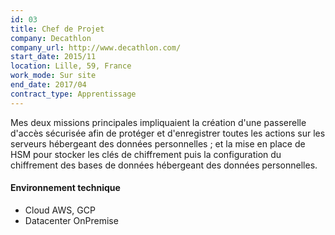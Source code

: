 ```yaml
---
id: 03
title: Chef de Projet
company: Decathlon
company_url: http://www.decathlon.com/
start_date: 2015/11
location: Lille, 59, France
work_mode: Sur site
end_date: 2017/04
contract_type: Apprentissage
---
```


Mes deux missions principales impliquaient la création d'une passerelle d'accès sécurisée afin de protéger et d'enregistrer toutes les actions sur les serveurs hébergeant des données personnelles ; et la mise en place de HSM pour stocker les clés de chiffrement puis la configuration du chiffrement des bases de données hébergeant des données personnelles.

#### Environnement technique

- Cloud AWS, GCP
- Datacenter OnPremise
